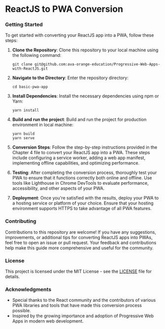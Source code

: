 # ReactJS to PWA Conversion

### Getting Started

To get started with converting your ReactJS app into a PWA, follow these steps:

1. **Clone the Repository**: Clone this repository to your local machine using the following command:

   ```
   git clone git@github.com:ava-orange-education/Progressive-Web-Apps-with-ReactJS.git
   ```

2. **Navigate to the Directory**: Enter the repository directory:

   ```
   cd basic-pwa-app
   ```

3. **Install Dependencies**: Install the necessary dependencies using npm or Yarn:

   ```
   yarn install

   ```

4. **Build and run the project**: Build and run the project for production environment in local machine:

   ```
   yarn build
   yarn serve
   ```

5. **Conversion Steps**: Follow the step-by-step instructions provided in the Chapter 4 file to convert your ReactJS app into a PWA. These steps include configuring a service worker, adding a web app manifest, implementing offline capabilities, and optimizing performance.

6. **Testing**: After completing the conversion process, thoroughly test your PWA to ensure that it functions correctly both online and offline. Use tools like Lighthouse in Chrome DevTools to evaluate performance, accessibility, and other aspects of your PWA.

7. **Deployment**: Once you're satisfied with the results, deploy your PWA to a hosting service or platform of your choice. Ensure that your hosting environment supports HTTPS to take advantage of all PWA features.

### Contributing

Contributions to this repository are welcome! If you have any suggestions, improvements, or additional tips for converting ReactJS apps into PWAs, feel free to open an issue or pull request. Your feedback and contributions help make this guide more comprehensive and useful for the community.

### License

This project is licensed under the MIT License - see the [LICENSE](LICENSE) file for details.

### Acknowledgments

- Special thanks to the React community and the contributors of various PWA libraries and tools that have made this conversion process possible.
- Inspired by the growing importance and adoption of Progressive Web Apps in modern web development.
